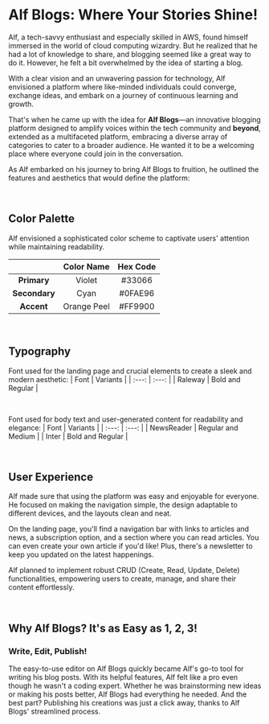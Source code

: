 <!-- # React + Vite

This template provides a minimal setup to get React working in Vite with HMR and some ESLint rules.

Currently, two official plugins are available:

- [@vitejs/plugin-react](https://github.com/vitejs/vite-plugin-react/blob/main/packages/plugin-react/README.md) uses [Babel](https://babeljs.io/) for Fast Refresh
- [@vitejs/plugin-react-swc](https://github.com/vitejs/vite-plugin-react-swc) uses [SWC](https://swc.rs/) for Fast Refresh -->

# Alf Blogs: Where Your Stories Shine!

Alf, a tech-savvy enthusiast and especially skilled in AWS, found himself immersed in the world of cloud computing wizardry. But he realized that he had a lot of knowledge to share, and blogging seemed like a great way to do it. However, he felt a bit overwhelmed by the idea of starting a blog.

With a clear vision and an unwavering passion for technology, Alf envisioned a platform where like-minded individuals could converge, exchange ideas, and embark on a journey of continuous learning and growth.

That's when he came up with the idea for <b>Alf Blogs</b>—an innovative blogging platform designed to amplify voices within the tech community and <b>beyond</b>, extended as a multifaceted platform, embracing a diverse array of categories to cater to a broader audience. He wanted it to be a welcoming place where everyone could join in the conversation.

As Alf embarked on his journey to bring Alf Blogs to fruition, he outlined the features and aesthetics that would define the platform:

<br>

## Color Palette

Alf envisioned a sophisticated color scheme to captivate users' attention while maintaining readability.

|                  | Color Name  | Hex Code |
| :--------------: | :---------: | :------: |
|  <b>Primary</b>  |   Violet    |  #33066  |
| <b>Secondary</b> |    Cyan     | #0FAE96  |
|  <b>Accent</b>   | Orange Peel | #FF9900  |

<br>

## Typography

Font used for the landing page and crucial elements to create a sleek and modern aesthetic:
| Font | Variants |
| :---: | :---: |
| Raleway | Bold and Regular |

<br>

Font used for body text and user-generated content for readability and elegance:
| Font | Variants |
| :---: | :---: |
| NewsReader | Regular and Medium |
| Inter | Bold and Regular |

<br>

## User Experience

Alf made sure that using the platform was easy and enjoyable for everyone. He focused on making the navigation simple, the design adaptable to different devices, and the layouts clean and neat.

On the landing page, you'll find a navigation bar with links to articles and news, a subscription option, and a section where you can read articles. You can even create your own article if you'd like! Plus, there's a newsletter to keep you updated on the latest happenings.

Alf planned to implement robust CRUD (Create, Read, Update, Delete) functionalities, empowering users to create, manage, and share their content effortlessly.

<br>

## Why Alf Blogs? It's as Easy as 1, 2, 3!

### Write, Edit, Publish!

The easy-to-use editor on Alf Blogs quickly became Alf's go-to tool for writing his blog posts. With its helpful features, Alf felt like a pro even though he wasn't a coding expert. Whether he was brainstorming new ideas or making his posts better, Alf Blogs had everything he needed. And the best part? Publishing his creations was just a click away, thanks to Alf Blogs' streamlined process.
